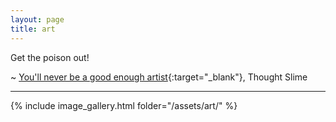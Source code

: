 ```yaml
---
layout: page
title: art
---
```


Get the poison out!

~ [You'll never be a good enough artist](https://youtu.be/bEIkC12aNVs?si=n64Q_k791Jwe3CQT){:target="_blank"}, Thought Slime

---

{% include image_gallery.html folder="/assets/art/" %}
